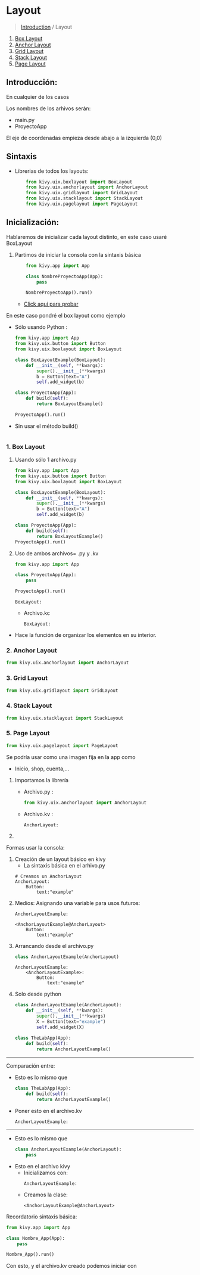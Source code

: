# Layout
>[Introduction](../../README.md) / Layout
1. [Box Layout]() 
2. [Anchor Layout]()  
3. [Grid Layout]()  
4. [Stack Layout]()  
6. [Page Layout]()

## Introducción:
En cualquier de los casos

Los nombres de los arhivos serán:
* main.py
* ProyectoApp

El eje de coordenadas empieza desde abajo a la izquierda (0,0)

## Sintaxis

* Librerias de todos los layouts:
    ```py
        from kivy.uix.boxlayout import BoxLayout
        from kivy.uix.anchorlayout import AnchorLayout 
        from kivy.uix.gridlayout import GridLayout 
        from kivy.uix.stacklayout import StackLayout
        from kivy.uix.pagelayout import PageLayout 
    ```

## Inicialización:
Hablaremos de inicializar cada layout distinto, en este caso usaré BoxLayout
1. Partimos de iniciar la consola con la sintaxis básica
    ```py
        from kivy.app import App

        class NombreProyectoApp(App):
            pass

        NombreProyectoApp().run()
    ```
    * [Click aquí para probar](/0_Layout/1_basic_sintaxis.py/main.py)

En este caso pondré el box layout como ejemplo

* Sólo usando Python :
    ```py
    from kivy.app import App
    from kivy.uix.button import Button
    from kivy.uix.boxlayout import BoxLayout

    class BoxLayoutExample(BoxLayout):
        def __init__(self, **kwargs):
            super().__init__(**kwargs)
            b = Button(text="A")
            self.add_widget(b)

    class ProyectoApp(App):
        def build(self):
            return BoxLayoutExample()

    ProyectoApp().run()
    ```
* Sin usar el método build()
    ```py
    
    ```

### 1. Box Layout
1. Usando sólo 1 archivo.py
    ```py
    from kivy.app import App
    from kivy.uix.button import Button
    from kivy.uix.boxlayout import BoxLayout

    class BoxLayoutExample(BoxLayout):
        def __init__(self, **kwargs):
            super().__init__(**kwargs)
            b = Button(text="A")
            self.add_widget(b)

    class ProyectoApp(App):
        def build(self):
            return BoxLayoutExample()
    ProyectoApp().run()
    ```
2. Uso de ambos archivos= .py y .kv
    ```py
    from kivy.app import App

    class ProyectoApp(App):
        pass

    ProyectoApp().run()
    ```
    ```kv
    BoxLayout:
    ```


    * Archivo.kc
        ```
        BoxLayout:
        ```
* Hace la función de organizar los elementos en su interior.
### 2. Anchor Layout
```py
from kivy.uix.anchorlayout import AnchorLayout 
```
### 3. Grid Layout
```py
from kivy.uix.gridlayout import GridLayout 
```
### 4. Stack Layout  
```py
from kivy.uix.stacklayout import StackLayout 
```
### 5. Page Layout  
```py
from kivy.uix.pagelayout import PageLayout 
```











Se podría usar como una imagen fija en la app como
* Inicio, shop, cuenta,...


1. Importamos la librería
    * Archivo.py : 
        ```py
        from kivy.uix.anchorlayout import AnchorLayout
        ```
    * Archivo.kv :
        ```
        AnchorLayout:
        ```

2. 


Formas usar la consola:
1. Creación de un layout básico en kivy
    * La sintaxis básica en el arhivo.py
    ```kv
    # Creamos un AnchorLayout
    AnchorLayout:
        Button:
            text:"example"
    ```
2. Medios: Asignando una variable para usos futuros:
    ```kv
    AnchorLayoutExample:

    <AnchorLayoutExample@AnchorLayout>
        Button:
            text:"example"
    ```
3. Arrancando desde el archivo.py
    ```py
    class AnchorLayoutExample(AnchorLayout)
    ```
    ```kv
    AnchorLayoutExample:
        <AnchorLayoutExample>:
            Button:
                text:"example"
    ```
4. Solo desde python
    ```py
    class AnchorLayoutExample(AnchorLayout):
        def __init__(self, **kwargs):
            super().__init__(**kwargs)
            X = Button(text="example")
            self.add_widget(X)

    class TheLabApp(App):
        def build(self):
            return AnchorLayoutExample()

    ```
<hr>

Comparación entre:

+ Esto es lo mismo que
    ```py
    class TheLabApp(App):
        def build(self):
            return AnchorLayoutExample()
    ```
* Poner esto en el archivo.kv
    ```kv
    AnchorLayoutExample:
    ```

<hr>

+ Esto es lo mismo que
    ```py
    class AnchorLayoutExample(AnchorLayout):
        pass
    ```
+ Esto en el archivo kivy
    * Inicializamos con:
        ```kv
        AnchorLayoutExample:
        ```
    * Creamos la clase:
        ```kv
        <AnchorLayoutExample@AnchorLayout>
        ```


Recordatorio sintaxis básica:
```py
from kivy.app import App

class Nombre_App(App):
    pass

Nombre_App().run()
```

Con esto, y el archivo.kv creado podemos iniciar con 